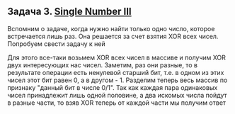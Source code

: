 ## Задача 3. [Single Number III](https://leetcode.com/problems/single-number-iii/)

Вспомним о задаче, когда нужно найти только одно число, которое встречается лишь раз. Она решается за счет взятия XOR всех чисел. Попробуем свести задачу к ней

Для этого все-таки возьмем XOR всех чисел в массиве и получим XOR двух интересующих нас чисел. Заметим, раз они разные, то в результате операции есть ненулевой старший бит, т.е. в одном из этих чисел этот бит равен 0, а в другом - 1. Разделим теперь весь массив по признаку "данный бит в числе 0/1". Так как каждая пара одинаковых чисел принадлежит лишь одной половине, а два искомых числа пойдут в разные части, то взяв XOR теперь от каждой части мы получим ответ